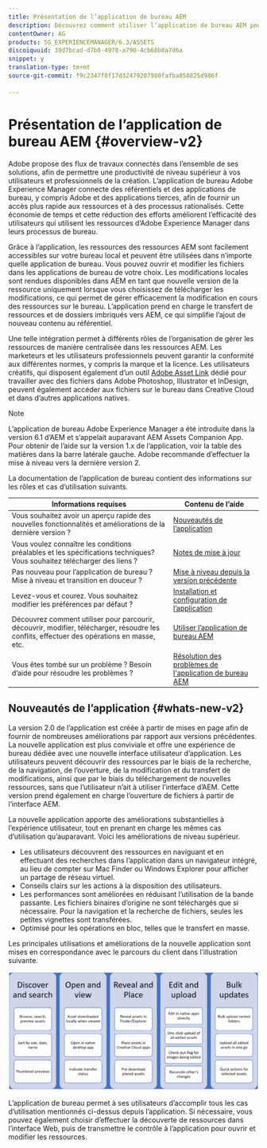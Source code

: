 ```yaml
---
title: Présentation de l’application de bureau AEM
description: Découvrez comment utiliser l’application de bureau AEM pour optimiser les processus de gestion des ressources pour les utilisateurs créatifs lors de l’utilisation des ressources AEM directement depuis leur bureau.
contentOwner: AG
products: SG_EXPERIENCEMANAGER/6.3/ASSETS
discoiquuid: 39d7bcad-d7b0-4978-a790-4cb68b8a7d6a
snippet: y
translation-type: tm+mt
source-git-commit: f9c2347f8f17d32479207980fafba058825d986f

---
```



# Présentation de l’application de bureau AEM {#overview-v2}

Adobe propose des flux de travaux connectés dans l’ensemble de ses solutions, afin de permettre une productivité de niveau supérieur à vos utilisateurs et professionnels de la création. L’application de bureau Adobe Experience Manager connecte des référentiels et des applications de bureau, y compris Adobe et des applications tierces, afin de fournir un accès plus rapide aux ressources et à des processus rationalisés. Cette économie de temps et cette réduction des efforts améliorent l’efficacité des utilisateurs qui utilisent les ressources d’Adobe Experience Manager dans leurs processus de bureau.

Grâce à l’application, les ressources des ressources AEM sont facilement accessibles sur votre bureau local et peuvent être utilisées dans n’importe quelle application de bureau. Vous pouvez ouvrir et modifier les fichiers dans les applications de bureau de votre choix. Les modifications locales sont rendues disponibles dans AEM en tant que nouvelle version de la ressource uniquement lorsque vous choisissez de télécharger les modifications, ce qui permet de gérer efficacement la modification en cours des ressources sur le bureau. L’application prend en charge le transfert de ressources et de dossiers imbriqués vers AEM, ce qui simplifie l’ajout de nouveau contenu au référentiel.

Une telle intégration permet à différents rôles de l’organisation de gérer les ressources de manière centralisée dans les ressources AEM. Les marketeurs et les utilisateurs professionnels peuvent garantir la conformité aux différentes normes, y compris la marque et la licence. Les utilisateurs créatifs, qui disposent également d’un outil [Adobe Asset Link](https://www.adobe.com/marketing/experience-manager-assets/adobe-asset-link.html) dédié pour travailler avec des fichiers dans Adobe Photoshop, Illustrator et InDesign, peuvent également accéder aux fichiers sur le bureau dans Creative Cloud et dans d’autres applications natives.

>[!NOTE]
>
>L’application de bureau Adobe Experience Manager a été introduite dans la version 6.1 d’AEM et s’appelait auparavant AEM Assets Companion App. Pour obtenir de l’aide sur la version 1.x de l’application, voir la table des matières dans la barre latérale gauche. Adobe recommande d’effectuer la mise à niveau vers la dernière version 2.

La documentation de l’application de bureau contient des informations sur les rôles et cas d’utilisation suivants.

| Informations requises | Contenu de l’aide |
|-------------------------------------------------------------------------------------------------------|------------------------------------------------------------|
| Vous souhaitez avoir un aperçu rapide des nouvelles fonctionnalités et améliorations de la dernière version ? | [Nouveautés de l’application](#whats-new-v2) |
| Vous voulez connaître les conditions préalables et les spécifications techniques? Vous souhaitez télécharger des liens ? | [Notes de mise à jour](release-notes.md) |
| Pas nouveau pour l’application de bureau ? Mise à niveau et transition en douceur ? | [Mise à niveau depuis la version précédente](install-upgrade.md#upgrade-from-previous-version) |
| Levez-vous et courez. Vous souhaitez modifier les préférences par défaut ? | [Installation et configuration de l’application](install-upgrade.md) |
| Découvrez comment utiliser pour parcourir, découvrir, modifier, télécharger, résoudre les conflits, effectuer des opérations en masse, etc. | [Utiliser l’application de bureau AEM](using.md) |
| Vous êtes tombé sur un problème ? Besoin d’aide pour résoudre les problèmes ? | [Résolution des problèmes de l'application de bureau AEM](troubleshoot.md) |

## Nouveautés de l’application {#whats-new-v2}

La version 2.0 de l’application est créée à partir de mises en page afin de fournir de nombreuses améliorations par rapport aux versions précédentes. La nouvelle application est plus conviviale et offre une expérience de bureau dédiée avec une nouvelle interface utilisateur d’application. Les utilisateurs peuvent découvrir des ressources par le biais de la recherche, de la navigation, de l’ouverture, de la modification et du transfert de modifications, ainsi que par le biais du téléchargement de nouvelles ressources, sans que l’utilisateur n’ait à utiliser l’interface d’AEM. Cette version prend également en charge l’ouverture de fichiers à partir de l’interface AEM.

La nouvelle application apporte des améliorations substantielles à l’expérience utilisateur, tout en prenant en charge les mêmes cas d’utilisation qu’auparavant. Voici les améliorations de niveau supérieur.

* Les utilisateurs découvrent des ressources en naviguant et en effectuant des recherches dans l’application dans un navigateur intégré, au lieu de compter sur Mac Finder ou Windows Explorer pour afficher un partage de réseau virtuel.
* Conseils clairs sur les actions à la disposition des utilisateurs.
* Les performances sont améliorées en réduisant l’utilisation de la bande passante. Les fichiers binaires d’origine ne sont téléchargés que si nécessaire. Pour la navigation et la recherche de fichiers, seules les petites vignettes sont transférées.
* Optimisé pour les opérations en bloc, telles que le transfert en masse.

Les principales utilisations et améliorations de la nouvelle application sont mises en correspondance avec le parcours du client dans l’illustration suivante.

![Nouveautés de l’application de bureau AEM](assets/aem_desktop_app_usecases_v2.png)

L’application de bureau permet à ses utilisateurs d’accomplir tous les cas d’utilisation mentionnés ci-dessus depuis l’application. Si nécessaire, vous pouvez également choisir d’effectuer la découverte de ressources dans l’interface Web, puis de transmettre le contrôle à l’application pour ouvrir et modifier les ressources.
